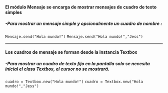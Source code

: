 #### El módulo Mensaje se encarga de mostrar mensajes de cuadro de texto simples
##### -Para mostrar un mensaje simple y opcionalmente un cuadro de nombre :

`Mensaje.send("Hola mundo!")`
`Mensaje.send("Hola mundo!","Jess")`

__________________________________
#### Los cuadros de mensaje se forman desde la instancia Textbox
##### -Para mostrar un cuadro de texto fijo en la pantalla solo se necesita inicial el class *Textbox*, el cursor no se mostrará.

`cuadro = Textbox.new("Hola mundo!")`
`cuadro = Textbox.new("Hola mundo!","Jess")`
